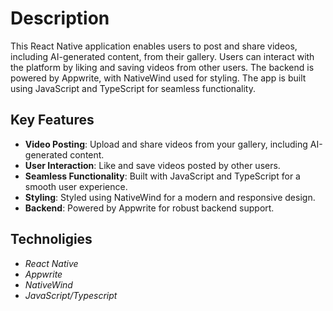 # Description

This React Native application enables users to post and share videos, including AI-generated content, from their gallery. Users can interact with the platform by liking and saving videos from other users. The backend is powered by Appwrite, with NativeWind used for styling. The app is built using JavaScript and TypeScript for seamless functionality.

## Key Features

- **Video Posting**: Upload and share videos from your gallery, including AI-generated content.
- **User Interaction**: Like and save videos posted by other users.
- **Seamless Functionality**: Built with JavaScript and TypeScript for a smooth user experience.
- **Styling**: Styled using NativeWind for a modern and responsive design.
- **Backend**: Powered by Appwrite for robust backend support.

## Technoligies

- _React Native_
- _Appwrite_
- _NativeWind_
- _JavaScript/Typescript_
